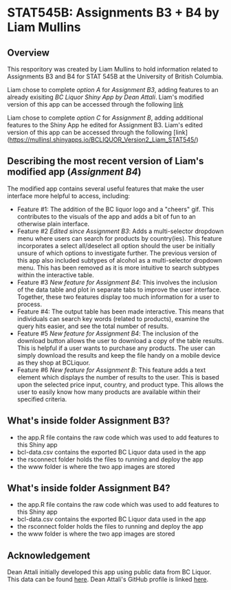 
# STAT545B: Assignments B3 + B4 by Liam Mullins

## Overview
This resporitory was created by Liam Mullins to hold information related to Assignments B3 and B4 for STAT 545B at the University of British Columbia. 

Liam chose to complete *option A* for *Assignment B3*, adding features to an already exisiting *BC Liquor Shiny App by Dean Attali*. Liam's modified version of this app can be accessed through the following [link](http://mullinsl.shinyapps.io/BCLIQUOR_VersionLiam_STAT545)

Liam chose to complete *option C* for *Assignment B*, adding additional features to the Shiny App he edited for Assignment B3. Liam's edited version of this app can be accessed through the following [link] (https://mullinsl.shinyapps.io/BCLIQUOR_Version2_Liam_STAT545/)

## Describing the most recent version of Liam's modified app (*Assignment B4*)
The modified app contains several useful features that make the user interface more helpful to access, including:
+ Feature #1: The addition of the BC liquor logo and a "cheers" gif. This contributes to the visuals of the app and adds a bit of fun to an otherwise plain interface.
+ Feature #2 *Edited since Assignment B3*: Adds a multi-selector dropdown menu where users can search for products by country(ies). This feature incorporates a select all/deselect all option should the user be initially unsure of which options to investigate further. The previous version of this app also included subtypes of alcohol as a multi-selector dropdown menu. This has been removed as it is more intuitive to search subtypes within the interactive table.
+ Feature #3 *New feature for Assignment B4*: This involves the inclusion of the data table and plot in separate tabs to improve the user interface. Together, these two features display too much information for a user to process.  
+ Feature #4: The output table has been made interactive. This means that individuals can search key words (related to products), examine the query hits easier, and see the total number of results.
+ Feature #5 *New feature for Assignment B4*: The inclusion of the download button allows the user to download a copy of the table results. This is helpful if a user wants to purchase any products. The user can simply download the results and keep the file handy on a mobile device as they shop at BCLiquor.
+ Feature #6 *New feature for Assignment B*: This feature adds a text element which displays the number of results to the user. This is based upon the selected price input, country, and product type. This allows the user to easily know how many products are available within their specified criteria.

## What's inside folder Assignment B3?
+ the app.R file contains the raw code which was used to add features to this Shiny app
+ bcl-data.csv contains the exported BC Liquor data used in the app
+ the rsconnect folder holds the  files to running and deploy the app
+ the www folder is where the two app images are stored

## What's inside folder Assignment B4?
+ the app.R file contains the raw code which was used to add features to this Shiny app
+ bcl-data.csv contains the exported BC Liquor data used in the app
+ the rsconnect folder holds the  files to running and deploy the app
+ the www folder is where the two app images are stored

## Acknowledgement
Dean Attali initially developed this app using public data from BC Liquor. This data can be found [here](https://github.com/daattali/shiny-server/blob/master/bcl/data/bcl-data.csv). Dean Attali's GitHub profile is linked [here](https://github.com/daattali).

